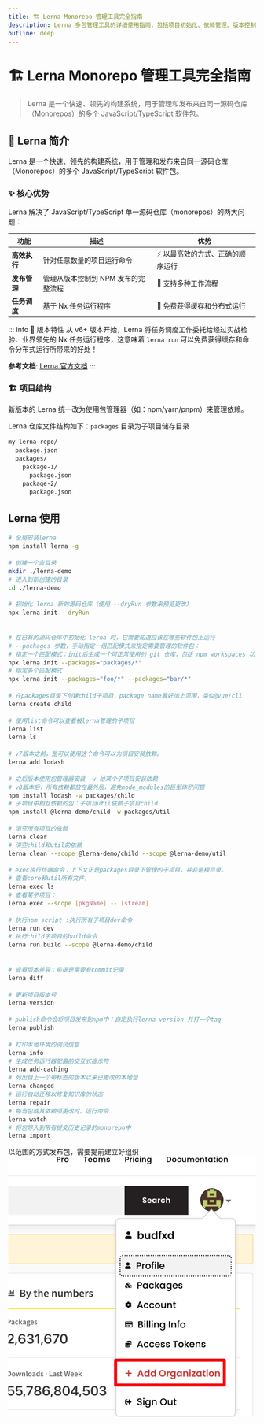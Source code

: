 ```yaml
---
title: 🏗️ Lerna Monorepo 管理工具完全指南
description: Lerna 多包管理工具的详细使用指南，包括项目初始化、依赖管理、版本控制、发布流程等最佳实践
outline: deep
---
```


# 🏗️ Lerna Monorepo 管理工具完全指南

> Lerna 是一个快速、领先的构建系统，用于管理和发布来自同一源码仓库（Monorepos）的多个 JavaScript/TypeScript 软件包。

## 🎯 Lerna 简介

Lerna 是一个快速、领先的构建系统，用于管理和发布来自同一源码仓库（Monorepos）的多个 JavaScript/TypeScript 软件包。

### ✨ 核心优势

Lerna 解决了 JavaScript/TypeScript 单一源码仓库（monorepos）的两大问题：

| 功能 | 描述 | 优势 |
|------|------|------|
| **高效执行** | 针对任意数量的项目运行命令 | ⚡ 以最高效的方式、正确的顺序运行 |
| **发布管理** | 管理从版本控制到 NPM 发布的完整流程 | 🚀 支持多种工作流程 |
| **任务调度** | 基于 Nx 任务运行程序 | 🔄 免费获得缓存和分布式运行 |

::: info 📖 版本特性
从 v6+ 版本开始，Lerna 将任务调度工作委托给经过实战检验、业界领先的 Nx 任务运行程序，这意味着 `lerna run` 可以免费获得缓存和命令分布式运行所带来的好处！

**参考文档**: [Lerna 官方文档](https://www.lernajs.cn/docs/getting-started)
:::

### 🏗️ 项目结构

新版本的 Lerna 统一改为使用包管理器（如：npm/yarn/pnpm）来管理依赖。

Lerna 仓库文件结构如下：`packages` 目录为子项目储存目录

```txt
my-lerna-repo/
  package.json
  packages/
    package-1/
      package.json
    package-2/
      package.json
```

## Lerna 使用

```bash
# 全局安装lerna
npm install lerna -g

# 创建一个空目录
mkdir ./lerna-demo
# 进入到新创建的目录
cd ./lerna-demo

# 初始化 lerna 新的源码仓库（使用 --dryRun 参数来预览更改）
npx lerna init --dryRun


# 在已有的源码仓库中初始化 lerna 时，它需要知道应该在哪些软件包上运行
# --packages 参数，手动指定一组匹配模式来指定需要管理的软件包：
# 指定一个匹配模式：init后生成一个可正常使用的 git 仓库，包括 npm workspaces 功能
npx lerna init --packages="packages/*"
# 指定多个匹配模式
npx lerna init --packages="foo/*" --packages="bar/*"

# 在packages目录下创建child子项目，package name最好加上范围，类似@vue/cli
lerna create child

# 使用list命令可以查看被lerna管理的子项目
lerna list
lerna ls

# v7版本之前，是可以使用这个命令可以为项目安装依赖。
lerna add lodash

# 之后版本使用包管理器安装 -w 给某个子项目安装依赖
# v8版本后，所有依赖都放在最外层，避免node_modules的巨型体积问题
npm install lodash -w packages/child
# 子项目中相互依赖的包：子项目util依赖子项目child
npm install @lerna-demo/child -w packages/util

# 清空所有项目的依赖
lerna clear
# 清空child和util的依赖
lerna clean --scope @lerna-demo/child --scope @lerna-demo/util

# exec执行终端命令：上下文正是packages目录下管理的子项目，并非是根目录。
# 查看core和util所有文件，
lerna exec ls
# 查看某子项目：
lerna exec --scope [pkgName] -- [stream]

# 执行npm script :执行所有子项目dev命令
lerna run dev
# 执行child子项目的build命令
lerna run build --scope @lerna-demo/child


# 查看版本差异：前提是需要有commit记录
lerna diff

# 更新项目版本号
lerna version

# publish命令会将项目发布到npm中：自定执行lerna version 并打一个tag
lerna publish

# 打印本地环境的调试信息
lerna info
# 生成任务运行器配置的交互式提示符
lerna add-caching
# 列出自上一个带标签的版本以来已更改的本地包
lerna changed
# 运行自动迁移以修复知识库的状态
lerna repair
# 每当包或其依赖项更改时，运行命令
lerna watch
# 将包导入到带有提交历史记录的monorepo中
lerna import
```

以范围的方式发布包，需要提前建立好组织
![alt text](image-16.png)
